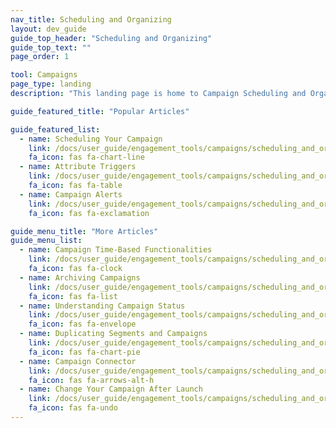 ```yaml
---
nav_title: Scheduling and Organizing
layout: dev_guide
guide_top_header: "Scheduling and Organizing"
guide_top_text: ""
page_order: 1

tool: Campaigns
page_type: landing
description: "This landing page is home to Campaign Scheduling and Organizing. Here you can find resources on how to set up your campaign and the different options available."

guide_featured_title: "Popular Articles"

guide_featured_list:
  - name: Scheduling Your Campaign
    link: /docs/user_guide/engagement_tools/campaigns/scheduling_and_organizing/delivery_types/
    fa_icon: fas fa-chart-line
  - name: Attribute Triggers
    link: /docs/user_guide/engagement_tools/campaigns/scheduling_and_organizing/attribute_triggers/
    fa_icon: fas fa-table
  - name: Campaign Alerts
    link: /docs/user_guide/engagement_tools/campaigns/scheduling_and_organizing/campaign_alerts/
    fa_icon: fas fa-exclamation

guide_menu_title: "More Articles"
guide_menu_list:
  - name: Campaign Time-Based Functionalities
    link: /docs/user_guide/engagement_tools/campaigns/scheduling_and_organizing/time_based_campaign/
    fa_icon: fas fa-clock
  - name: Archiving Campaigns
    link: /docs/user_guide/engagement_tools/campaigns/scheduling_and_organizing/archiving_campaigns/
    fa_icon: fas fa-list
  - name: Understanding Campaign Status
    link: /docs/user_guide/engagement_tools/campaigns/scheduling_and_organizing/understanding_campaign_status/
    fa_icon: fas fa-envelope
  - name: Duplicating Segments and Campaigns
    link: /docs/user_guide/engagement_tools/campaigns/scheduling_and_organizing/duplicating_segments_and_campaigns/
    fa_icon: fas fa-chart-pie
  - name: Campaign Connector
    link: /docs/user_guide/engagement_tools/campaigns/scheduling_and_organizing/campaign_connector/
    fa_icon: fas fa-arrows-alt-h
  - name: Change Your Campaign After Launch 
    link: /docs/user_guide/engagement_tools/campaigns/scheduling_and_organizing/change_your_campaign_after_launch/
    fa_icon: fas fa-undo
---
```

